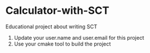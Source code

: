 # Calculator-with-SCT
Educational project about writing SCT

1. Update your user.name and user.email for this project
2. Use your cmake tool to build the project
